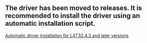 ## The driver has been moved to releases. It is recommended to install the driver using an automatic installation script.

[Automatic driver installation for L4T32.4.3 and later versions](https://www.arducam.com/docs/camera-for-jetson-nano/mipi-camera-modules-for-jetson-nano/driver-installation/#2-automatic-driver-installation--only--for-l4t3243-and-after-versions)

